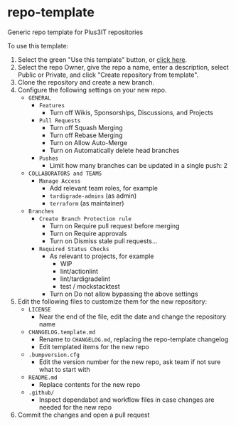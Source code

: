 # repo-template
Generic repo template for Plus3IT repositories

To use this template:

1. Select the green "Use this template" button, or [click here](https://github.com/plus3it/repo-template/generate).
2. Select the repo Owner, give the repo a name, enter a description, select Public or Private, and click "Create repository from template".
3. Clone the repository and create a new branch.
4. Configure the following settings on your new repo.
    * `GENERAL`
        * `Features`
            * Turn off Wikis, Sponsorships, Discussions, and Projects
        * `Pull Requests`
            * Turn off Squash Merging
            * Turn off Rebase Merging
            * Turn on Allow Auto-Merge
            * Turn on Automatically delete head branches
        * `Pushes`
            * Limit how many branches can be updated in a single push: 2
    * `COLLABORATORS and TEAMS`
        * `Manage Access`
            * Add relevant team roles, for example
            * `tardigrade-admins` (as admin)
            * `terraform` (as maintainer)
    * `Branches`
        * `Create Branch Protection rule`
            * Turn on Require pull request before merging
            * Turn on Require approvals
            * Turn on Dismiss stale pull requests...
        * `Required Status Checks`
            * As relevant to projects, for example
                * WIP
                * lint/actionlint
                * lint/tardigradelint
                * test / mockstacktest                
            * Turn on Do not allow bypassing the above settings
5. Edit the following files to customize them for the new repository:
    * `LICENSE`
        * Near the end of the file, edit the date and change the repository name
    * `CHANGELOG.template.md`
        * Rename to `CHANGELOG.md`, replacing the repo-template changelog
        * Edit templated items for the new repo
    * `.bumpversion.cfg`
        * Edit the version number for the new repo, ask team if not sure what to
          start with
    * `README.md`
        * Replace contents for the new repo
    * `.github/`
        * Inspect dependabot and workflow files in case changes are needed for
          the new repo
6. Commit the changes and open a pull request
